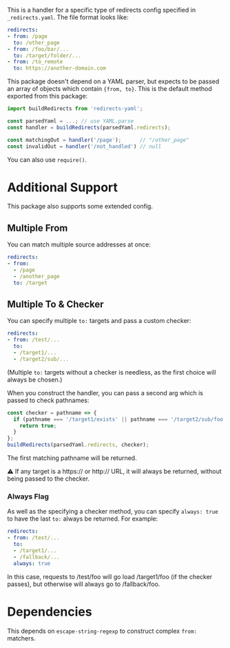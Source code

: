 This is a handler for a specific type of redirects config specified in `_redirects.yaml`.
The file format looks like:

```yaml
redirects:
- from: /page
  to: /other_page
- from: /foo/bar/...
  to: /target/folder/...
- from: /to_remote
  to: https://another-domain.com
```

This package doesn't depend on a YAML parser, but expects to be passed an array of objects which contain `{from, to}`.
This is the default method exported from this package:

```js
import buildRedirects from 'redirects-yaml';

const parsedYaml = ...; // use YAML.parse
const handler = buildRedirects(parsedYaml.redirects);

const matchingOut = handler('/page');      // "/other_page"
const invalidOut = handler('/not_handled') // null
```

You can also use `require()`.

# Additional Support

This package also supports some extended config.

## Multiple From

You can match multiple source addresses at once:

```yaml
redirects:
- from:
  - /page
  - /another_page
  to: /target
```

## Multiple To &amp; Checker

You can specify multiple `to:` targets and pass a custom checker:

```yaml
redirects:
- from: /test/...
  to:
  - /target1/...
  - /target2/sub/...
```

(Multiple `to:` targets without a checker is needless, as the first choice will always be chosen.)

When you construct the handler, you can pass a second arg which is passed to check pathnames:

```js
const checker = pathname => {
  if (pathname === '/target1/exists' || pathname === '/target2/sub/foo') {
    return true;
  }
};
buildRedirects(parsedYaml.redirects, checker);
```

The first matching pathname will be returned.

⚠️ If any target is a https:// or http:// URL, it will always be returned, without being passed to the checker.

### Always Flag

As well as the specifying a checker method, you can specify `always: true` to have the last `to:` always be returned.
For example:

```yaml
redirects:
- from: /test/...
  to:
  - /target1/...
  - /fallback/...
  always: true
```

In this case, requests to /test/foo will go load /target1/foo (if the checker passes), but otherwise will always go to /fallback/foo.

# Dependencies

This depends on `escape-string-regexp` to construct complex `from:` matchers.
